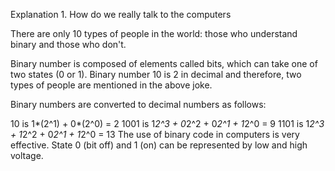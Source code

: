Explanation 1. How do we really talk to the computers

There are only 10 types of people in the world: those who understand binary and those who don't.

Binary number is composed of elements called bits, which can take one of two states (0 or 1). Binary number 10 is 2 in decimal and therefore, two types of people are mentioned in the above joke.

Binary numbers are converted to decimal numbers as follows:

10 is 1*(2^1) + 0*(2^0) = 2
1001 is 1*2^3 + 0*2^2 + 0*2^1 + 1*2^0 = 9
1101 is 1*2^3 + 1*2^2 + 0*2^1 + 1*2^0 = 13
The use of binary code in computers is very effective. State 0 (bit off) and 1 (on) can be represented by low and high voltage.
